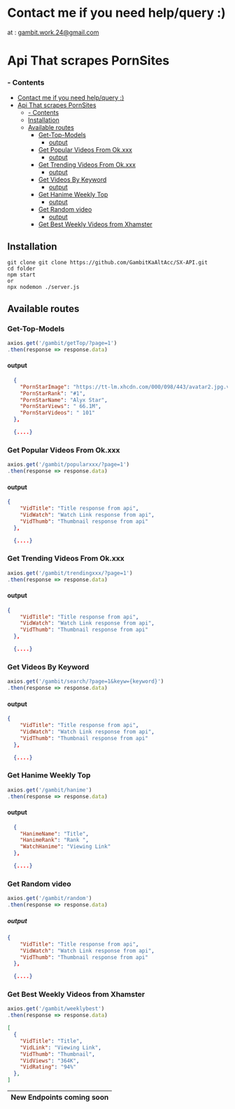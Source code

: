 # Contact me if you need help/query :)
at : gambit.work.24@gmail.com

# Api That scrapes PornSites


### - Contents
- [Contact me if you need help/query :)](#contact-me-if-you-need-helpquery-)
- [Api That scrapes PornSites](#api-that-scrapes-pornsites)
    - [- Contents](#--contents)
  - [Installation](#installation)
  - [Available routes](#available-routes)
    - [Get-Top-Models](#get-top-models)
      - [output](#output)
    - [Get Popular Videos From Ok.xxx](#get-popular-videos-from-okxxx)
      - [output](#output-1)
    - [Get Trending Videos From Ok.xxx](#get-trending-videos-from-okxxx)
      - [output](#output-2)
    - [Get Videos By Keyword](#get-videos-by-keyword)
      - [output](#output-3)
    - [Get Hanime Weekly Top](#get-hanime-weekly-top)
      - [output](#output-4)
    - [Get Random video](#get-random-video)
        - [output](#output-5)
    - [Get Best Weekly Videos from Xhamster](#get-best-weekly-videos-from-xhamster)
## Installation 
```
git clone git clone https://github.com/GambitKaAltAcc/SX-API.git
cd folder
npm start
or
npx nodemon ./server.js
```
## Available routes

### Get-Top-Models 

```js
axios.get('/gambit/getTop/?page=1')
.then(response => response.data)

```
#### output 

```json
  {
    "PornStarImage": "https://tt-lm.xhcdn.com/000/098/443/avatar2.jpg.v1643986017",
    "PornStarRank": "#1",
    "PornStarName": "Alyx Star",
    "PornStarViews": " 66.1M",
    "PornStarVideos": " 101"
  },

  {....}
```

### Get Popular Videos From Ok.xxx

```js
axios.get('/gambit/popularxxx/?page=1')
.then(response => response.data)

```
#### output 

```json
{
    "VidTitle": "Title response from api",
    "VidWatch": "Watch Link response from api",
    "VidThumb": "Thumbnail response from api"
  },

  {....}
```
### Get Trending Videos From Ok.xxx

```js
axios.get('/gambit/trendingxxx/?page=1')
.then(response => response.data)

```
#### output 

```json
{
    "VidTitle": "Title response from api",
    "VidWatch": "Watch Link response from api",
    "VidThumb": "Thumbnail response from api"
  },

  {....}
```
### Get Videos By Keyword

```js
axios.get('/gambit/search/?page=1&keyw={keyword}')
.then(response => response.data)

```
#### output

```json
{
    "VidTitle": "Title response from api",
    "VidWatch": "Watch Link response from api",
    "VidThumb": "Thumbnail response from api"
  },

  {....}
```

### Get Hanime Weekly Top

````js
axios.get('/gambit/hanime')
.then(response => response.data)
````

#### output

```json
  {
    "HanimeName": "Title",
    "HanimeRank": "Rank ",
    "WatchHanime": "Viewing Link"
  },

  {....}
```
### Get Random video

````js
axios.get('/gambit/random')
.then(response => response.data)
````
##### output

```json
{
    "VidTitle": "Title response from api",
    "VidWatch": "Watch Link response from api",
    "VidThumb": "Thumbnail response from api"
  },

  {....}
```

### Get Best Weekly Videos from Xhamster
````js
axios.get('/gambit/weeklybest')
.then(response => response.data)
````

````json
[
  {
    "VidTitle": "Title",
    "VidLink": "Viewing Link",
    "VidThumb": "Thumbnail",
    "VidViews": "364K",
    "VidRating": "94%"
  },
]
````
  | New Endpoints coming soon |
  | ------------------------- |
